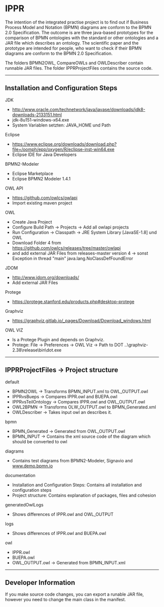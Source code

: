 # IPPR
The intention of the integrated practise project is to find out if Business Process Model and Notation (BPMN) diagrams are conform to the BPMN 2.0 Specification. The outcome is are three java-based prototypes for the comparison of BPMN ontologies with the standard or other ontologies and a JAR file which describes an ontology. The scientific paper and the prototype are intended for people, who want to check if their BPMN diagrams are conform to the BPMN 2.0 Specification.

The folders BPMN2OWL, CompareOWLs and OWLDescriber contain runnable JAR files.
The folder IPPRProjectFiles contains the source code.

-----------------------------------------------------------------------------------------------------
Installation and Configuration Steps
-----------------------------------------------------------------------------------------------------

JDK
- http://www.oracle.com/technetwork/java/javase/downloads/jdk8-downloads-2133151.html
- jdk-8u151-windows-x64.exe
- System Variablen setzten: JAVA_HOME und Path 

Eclipse
- https://www.eclipse.org/downloads/download.php?file=/oomph/epp/oxygen/R/eclipse-inst-win64.exe
- Eclipse IDE for Java Developers

BPMN2-Modeler
- Eclipse Marketplace
- Eclipse BPMN2 Modeler 1.4.1

OWL API
- https://github.com/owlcs/owlapi
- Import existing maven project

OWL
- Create Java Project
- Configure Build Path -> Projects -> Add all owlapi projects
- Run Configuration -> Classpath -> JRE System Library [JavaSE-1.8] und OWL
- Download Folder 4 from https://github.com/owlcs/releases/tree/master/owlapi
- and add external JAR Files from releases-master version 4
-> sonst Exception in thread "main" java.lang.NoClassDefFoundError

JDOM
- http://www.jdom.org/downloads/
- Add external JAR Files

Protege
- https://protege.stanford.edu/products.php#desktop-protege

Graphviz
- https://graphviz.gitlab.io/_pages/Download/Download_windows.html

OWL VIZ
- Is a Protege Plugin and depends on Graphviz.
- Protege: File -> Preferences -> OWL Viz -> Path to DOT ..\graphviz-2.38\release\bin\dot.exe

-----------------------------------------------------------------------------------------------------
IPPRProjectFiles -> Project structure
-----------------------------------------------------------------------------------------------------

default
- BPMN2OWL -> Transforms BPMN_INPUT.xml to OWL_OUTPUT.owl 
- IPPRvsBueps -> Compares IPPR.owl and BUEPA.owl
- IPPRvsTeilOntology -> Compares IPPR.owl and OWL_OUTPUT.owl
- OWL2BPMN -> Transforms OLW_OUTPUT.owl to BPMN_Generated.xml
- OWLDescriber -> Takes input owl an describes it.

bpmn
- BPMN_Generated -> Generated from OWL_OUTPUT.owl
- BPMN_INPUT -> Contains the xml source code of the diagram which should be converted to owl

diagrams
- Contains test diagrams from BPMN2-Modeler, Signavio and www.demo.bpmn.io

documentation
- Installation and Configuration Steps:
  Contains all installation and configuration steps
- Project structure: 
  Contains explanation of packages, files and cohesion 
  
generatedOwlLogs
- Shows differences of IPPR.owl and OWL_OUTPUT

logs
- Shows differences of IPPR.owl and BUEPA.owl

owl
- IPPR.owl
- BUEPA.owl
- OWL_OUTPUT.owl -> Generated from BPMN_INPUT.xml



-----------------------------------------------------------------------------------------------------
Developer Information
-----------------------------------------------------------------------------------------------------

If you make source code changes, you can export a runable JAR file, however you need to change the main class in the manifest.

